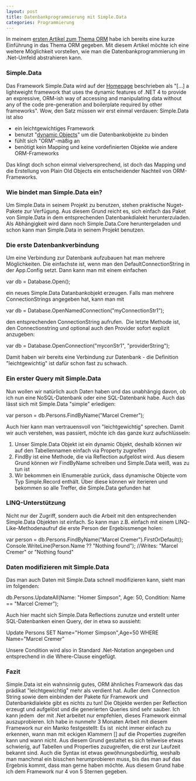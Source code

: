 ```yaml
---
layout: post
title: Datenbankprogrammierung mit Simple.Data
categories: Programmierung
---
```

In meinem [ersten Artikel zum Thema ORM](../einfuehrung-orm/) habe ich bereits eine kurze Einführung in das Thema ORM gegeben. Mit diesem Artikel möchte ich eine weitere Möglichkeit vorstellen, wie man die Datenbankprogrammierung im .Net-Umfeld abstrahieren kann.
<!--more-->
### Simple.Data

Das Framework Simple.Data wird auf der [Homepage](http://simplefx.org/simpledata/docs/index.html) beschrieben als "\[...\] a lightweight framework that uses the dynamic features of .NET 4 to provide an expressive, ORM-ish way of accessing and manipulating data without any of the code pre-generation and boilerplate required by other frameworks". Wow, den Satz müssen wir erst einmal verdauen: Simple.Data ist also

*   ein leichtgewichtiges Framework
*   benutzt "[dynamic Objects](http://www.smart-programmer.de/smart-lexikon/dynamic-net/)" um die Datenbankobjekte zu binden
*   fühlt sich "ORM"-mäßig an
*   benötigt kein Mapping und keine vordefinierten Objekte wie andere ORM-Frameworks

Das klingt doch schon einmal vielversprechend, ist doch das Mapping und die Erstellung von Plain Old Objects ein entscheidender Nachteil von ORM-Frameworks.

### Wie bindet man Simple.Data ein?

Um Simple.Data in seinem Projekt zu benutzen, stehen praktische Nuget-Pakete zur Verfügung. Aus diesem Grund reicht es, sich einfach das Paket von Simple.Data in dem entsprechenden Datenbankdialekt herunterzuladen. Als Abhängigkeit wird dann noch Simple.Data.Core heruntergeladen und schon kann man Simple.Data in seinem Projekt benutzen.

### Die erste Datenbankverbindung

Um eine Verbindung zur Datenbank aufzubauen hat man mehrere Möglichkeiten. Die einfachste ist, wenn man den DefaultConnectionString in der App.Config setzt. Dann kann man mit einem einfachen

var db = Database.Open();

ein neues Simple.Data Datanbankobjekt erzeugen. Falls man mehrere ConnectionStrings angegeben hat, kann man mit

var db = Database.OpenNamedConnection("myConnectionStr1");

den entsprechenden ConnectionString aufrufen.  Die letzte Methode ist, den Connectionstring und optional auch den Provider sofort explizit anzugeben:

var db = Database.OpenConnection("myconStr1", "providerString");

Damit haben wir bereits eine Verbindung zur Datenbank - die Definition "leichtgewichtig" ist dafür schon fast zu schwach.

### Ein erster Query mit Simple.Data

Nun wollen wir natürlich auch Daten haben und das unabhängig davon, ob ich nun eine NoSQL-Datenbank oder eine SQL-Datenbank habe. Auch das lässt sich mit Simple.Data "simple" erledigen:

var person = db.Persons.FindByName("Marcel Cremer");

Auch hier kann man vertrauensvoll von "leichtgewichtig" sprechen. Damit wir auch verstehen, was passiert, möchte ich das ganze kurz aufschlüsseln:

1.  Unser Simple.Data Objekt ist ein dynamic Objekt, deshalb können wir auf den Tabellennamen einfach via Property zugreifen
2.  FindBy ist eine Methode, die via Reflection aufgelöst wird. Aus diesem Grund können wir FindByName schreiben und Simple.Data weiß, was zu tun ist
3.  Wir bekommen ein IEnumerable zurück, dass dynamische Objecte vom Typ Simple.Record enthält. Über diese können wir iterieren und bekommen so alle Treffer, die Simple.Data gefunden hat

### LINQ-Unterstützung

Nicht nur der Zugriff, sondern auch die Arbeit mit den entsprechenden Simple.Data Objekten ist einfach. So kann man z.B. einfach mit einem LINQ-Like-Methodenaufruf die erste Person der Ergebissmenge holen:

var person = db.Persons.FindByName("Marcel Cremer").FirstOrDefault();
Console.WriteLine(Person.Name ?? "Nothing found");
//Writes: "Marcel Cremer" or "Nothing found"

### Daten modifizieren mit Simple.Data

Das man auch Daten mit Simple.Data schnell modifizieren kann, sieht man im folgenden:

db.Persons.UpdateAll(Name: "Homer Simpson", Age: 50, Condition: Name == "Marcel Cremer");

Auch hier macht sich Simple.Data Reflections zunutze und erstellt unter SQL-Datenbanken einen Query, der in etwa so aussieht:

Update Persons SET Name="Homer Simpson",Age=50 WHERE Name="Marcel Cremer"

Unsere Condition wird also in Standard .Net-Notation angegeben und entsprechend in die Where-Clause eingefügt.

### Fazit

Simple.Data ist ein wahnsinnig gutes, ORM ähnliches Framework das das prädikat "leichtgewichtig" mehr als verdient hat. Außer dem Connection String sowie dem einbinden der Pakete für Framework und Datenbankdialekte gibt es nichts zu tun! Die Objekte werden per Reflection erzeugt und aufgelöst und die generierten Queries sind sehr sauber. Ich kann jedem  der mit .Net arbeitet nur empfehlen, dieses Framework einmal auszuprobieren. Ich habe in nunmehr 3 Monaten Arbeit mit diesem Framework nur ein Manko festgestellt: Es ist  nicht immer einfach zu erkennen, wann man mit eckigen Klammern \[\] auf die Properties zugreifen kann und wann nicht. Aus diesem Grund gestaltet es sich teilweise etwas schwierig, auf Tabellen und Properties zuzugreifen, die erst zur Laufzeit bekannt sind. Auch die Syntax ist etwas gewöhnungsbedürftig, weshalb man manchmal ein bisschen herumprobieren muss, bis das man auf das Ergebnis kommt, dass man gerne haben möchte. Aus diesem Grund habe ich dem Framework nur 4 von 5 Sternen gegeben.